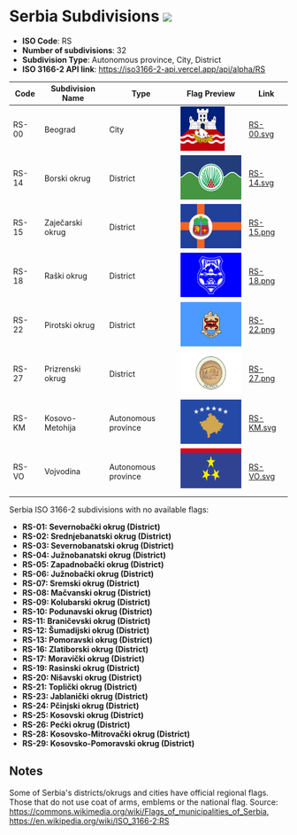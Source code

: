 # Serbia Subdivisions ![](https://flagcdn.com/h40/rs.png)

- **ISO Code**: RS
- **Number of subdivisions**: 32
- **Subdivision Type**: Autonomous province, City, District
- **ISO 3166-2 API link**: https://iso3166-2-api.vercel.app/api/alpha/RS

| Code  | Subdivision Name         | Type | Flag Preview | Link |
|-------|--------------------------|--------------| -------------- |----------|
| RS-00 | Beograd | City | <img src='https://raw.githubusercontent.com/amckenna41/iso3166-flags/main/iso3166-2-flags/RS/RS-00.svg' height='80'> | [RS-00.svg](https://raw.githubusercontent.com/amckenna41/iso3166-flags/main/iso3166-2-flags/RS/RS-00.svg) |
| RS-14 | Borski okrug | District | <img src='https://raw.githubusercontent.com/amckenna41/iso3166-flags/main/iso3166-2-flags/RS/RS-14.svg' height='80'> | [RS-14.svg](https://raw.githubusercontent.com/amckenna41/iso3166-flags/main/iso3166-2-flags/RS/RS-14.svg) |
| RS-15 | Zaječarski okrug | District | <img src='https://raw.githubusercontent.com/amckenna41/iso3166-flags/main/iso3166-2-flags/RS/RS-15.png' height='80'> | [RS-15.png](https://raw.githubusercontent.com/amckenna41/iso3166-flags/main/iso3166-2-flags/RS/RS-15.png) |
| RS-18 | Raški okrug | District | <img src='https://raw.githubusercontent.com/amckenna41/iso3166-flags/main/iso3166-2-flags/RS/RS-18.png' height='80'> | [RS-18.png](https://raw.githubusercontent.com/amckenna41/iso3166-flags/main/iso3166-2-flags/RS/RS-18.png) |
| RS-22 | Pirotski okrug | District | <img src='https://raw.githubusercontent.com/amckenna41/iso3166-flags/main/iso3166-2-flags/RS/RS-22.png' height='80'> | [RS-22.png](https://raw.githubusercontent.com/amckenna41/iso3166-flags/main/iso3166-2-flags/RS/RS-22.png) |
| RS-27 | Prizrenski okrug | District | <img src='https://raw.githubusercontent.com/amckenna41/iso3166-flags/main/iso3166-2-flags/RS/RS-27.png' height='80'> | [RS-27.png](https://raw.githubusercontent.com/amckenna41/iso3166-flags/main/iso3166-2-flags/RS/RS-27.png) |
| RS-KM | Kosovo-Metohija | Autonomous province | <img src='https://raw.githubusercontent.com/amckenna41/iso3166-flags/main/iso3166-2-flags/RS/RS-KM.svg' height='80'> | [RS-KM.svg](https://raw.githubusercontent.com/amckenna41/iso3166-flags/main/iso3166-2-flags/RS/RS-KM.svg) |
| RS-VO | Vojvodina | Autonomous province | <img src='https://raw.githubusercontent.com/amckenna41/iso3166-flags/main/iso3166-2-flags/RS/RS-VO.svg' height='80'> | [RS-VO.svg](https://raw.githubusercontent.com/amckenna41/iso3166-flags/main/iso3166-2-flags/RS/RS-VO.svg) |

Serbia ISO 3166-2 subdivisions with no available flags:

* **RS-01: Severnobački okrug (District)**
* **RS-02: Srednjebanatski okrug (District)**
* **RS-03: Severnobanatski okrug (District)**
* **RS-04: Južnobanatski okrug (District)**
* **RS-05: Zapadnobački okrug (District)**
* **RS-06: Južnobački okrug (District)**
* **RS-07: Sremski okrug (District)**
* **RS-08: Mačvanski okrug (District)**
* **RS-09: Kolubarski okrug (District)**
* **RS-10: Podunavski okrug (District)**
* **RS-11: Braničevski okrug (District)**
* **RS-12: Šumadijski okrug (District)**
* **RS-13: Pomoravski okrug (District)**
* **RS-16: Zlatiborski okrug (District)**
* **RS-17: Moravički okrug (District)**
* **RS-19: Rasinski okrug (District)**
* **RS-20: Nišavski okrug (District)**
* **RS-21: Toplički okrug (District)**
* **RS-23: Jablanički okrug (District)**
* **RS-24: Pčinjski okrug (District)**
* **RS-25: Kosovski okrug (District)**
* **RS-26: Pećki okrug (District)**
* **RS-28: Kosovsko-Mitrovački okrug (District)**
* **RS-29: Kosovsko-Pomoravski okrug (District)**

## Notes
Some of Serbia's districts/okrugs and cities have official regional flags. Those that do not use coat of arms, emblems or the national flag. Source: https://commons.wikimedia.org/wiki/Flags_of_municipalities_of_Serbia, https://en.wikipedia.org/wiki/ISO_3166-2:RS